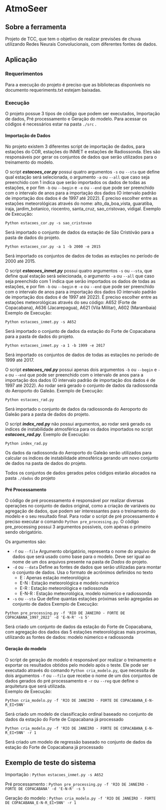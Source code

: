 # AtmoSeer

## Sobre a ferramenta
Projeto de TCC, que tem o objetivo de realizar previsões de chuva utilizando Redes Neurais Convolucionais, com diferentes fontes de dados.

## Aplicação

### Requerimentos
Para a execução do projeto é preciso que as bibliotecas disponíveis no documento requeriments.txt estejam baixadas.

### Execução
O projeto possue 3 tipos de código que podem ser executados, Importação de dados, Pré processamento e Geração do modelo. Para acessar os códigos é necessários estar na pasta `./src` .

#### Importação de Dados
No projeto existem 3 diferentes script de importação de dados, para estações do COR, estações do INMET e estações de Radiossonda. Eles são responsáveis por gerar os conjuntos de dados que serão utilizados para o treinamento do modelo.

O script **_estacoes_cor.py_** possui quatro argumentos `-s` ou `--sta` que define qual estação será selecionada, o argumento `-a` ou `--all` que caso seja preenchido com 1 indica que serão importados os dados de todas as estações, e por fim `-b` ou `--begin` e `-e` ou `--end` que pode ser preenchido com o intervalo de anos para a importação dos dados (O intervalo padrão de importação dos dados é de 1997 até 2022). É preciso escolher entre as estações meteorológicas através do nome: alto_da_boa_vista, guaratiba, iraja, jardim_botanico, riocentro, santa_cruz, sao_cristovao, vidigal.
Exemplo de Execução:

`Python estacoes_cor.py -s sao_cristovao`

Será importado o conjunto de dados da estação de São Cristóvão para a pasta de dados do projeto.

`Python estacoes_cor.py -a 1 -b 2000 -e 2015`

Será importado os conjuntos de dados de todas as estações no período de 2000 até 2015.


O script **_estacoes_inmet.py_** possui quatro argumentos `-s` ou `--sta`, que define qual estação será selecionada, o argumento `-a` ou `--all` que caso seja preenchido com 1 indica que serão importados os dados de todas as estações, e por fim `-b` ou `--begin` e `-e` ou `--end` que pode ser preenchido com o intervalo de anos para a importação dos dados (O intervalo padrão de importação dos dados é de 1997 até 2022). É preciso escolher entre as estações meteorológicas através do seu código: A652 (Forte de Copacabana), A636 (Jacarepagua), A621 (Vila Militar), A602 (Marambaia)
Exemplo de Execução:

`Python estacoes_inmet.py -s A652`

Será importado o conjunto de dados da estação do Forte de Copacabana para a pasta de dados do projeto.

`Python estacoes_inmet.py -a 1 -b 1999 -e 2017`

Será importado os conjuntos de dados de todas as estações no período de 1999 até 2017.


O script **_estacoes_rad.py_** possui apenas dois argumentos `-b` ou `--begin` e `-e` ou `--end` que pode ser preenchido com o intervalo de anos para a importação dos dados (O intervalo padrão de importação dos dados é de 1997 até 2022). Ao rodar será gerado o conjunto de dados da radiossonda do Aeroporto do Galeão.
Exemplo de Execução:

`Python estacoes_rad.py`

Será importado o conjunto de dados da radiossonda do Aeroporto do Galeão para a pasta de dados do projeto.

O script **_index_rad.py_** não possui argumentos, ao rodar será gerado os indices de instabilidade atmosférica para os dados importados no script **_estacoes_rad.py_**.
Exemplo de Execução:

`Python index_rad.py`

Os dados da radiossonda do Aeroporto do Galeão serão utilizados para calcular os indices de instabilidade atmosférica gerando um novo conjunto de dados na pasta de dados do projeto.

Todos os conjuntos de dados gerados pelos códigos estarão alocados na pasta `./dados` do projeto 

#### Pré Processamento
O código de pré processamento é responsável por realizar diversas operações no conjunto de dados original, como a criação de variáveis ou agregação de dados, que podem ser interessantes para o treinamento do modelo e o seu resultado final. Para rodar o script de pré processamento é preciso executar o comando `Python pre_processing.py`. O código pre_processing possui 3 argumentos possíveis, com apénas o primeiro sendo obrigatório.

Os argumentos são:
 - `-f` ou `--file` Argumento obrigatório, representa o nome do arquivo de dados que será usado como base para o modelo. Deve ser igual ao nome de um dos arquivos presente na pasta de *Dados* do projeto.
 - `-d` ou `--data` Define as fontes de dados que serão utilizadas para montar o conjunto de dados.
  Usa o formato de acrônimos definidos no texto
    - E : Apenas estação meteorológica
    - E-N : Estação meteorológica e modelo numérico
    - E-R : Estação meteorológica e radiossonda
    - E-N-R : Estação meteorológica, modelo númerico e radiossonda
-  `-s` ou `--sta` Que define quantas estações próximas serão agregadas ao conjunto de dados
Exemplo de Execução:
  
  `Python pre_processing.py -f 'RIO DE JANEIRO - FORTE DE COPACABANA_1997_2022' -d 'E-N-R' -s 5'`

Será criado um conjunto de dados da estação do Forte de Copacabana, com agregação dos dados das 5 estações meteorológicas mais proximas, utilizando as fontes de dados: modelo númerico e radiossonda
 
#### Geração do modelo
O script de geração de modelo é responsável por realizar o treinamento e exportar os resultados obtidos pelo modelo após o teste. Ele pode ser executado através do comando  `Python cria_modelo.py`, que necessita de dois argumentos `-f` ou `--file` que recebe o nome de um dos conjuntos de dados gerados do pré processamento e  `-r` ou `--reg` que define o arquitetura que será utilizada.  
Exemplo de Execução:

`Python cria_modelo.py -f 'RIO DE JANEIRO - FORTE DE COPACABANA_E-N-R_EI+5NN'`

Será criado um modelo de classificação ordinal baseado no conjunto de dados da estação do Forte de Copacabana já processado

`Python cria_modelo.py -f 'RIO DE JANEIRO - FORTE DE COPACABANA_E-N-R_EI+5NN' -r 1`

Será criado um modelo de regressão baseado no conjunto de dados da estação do Forte de Copacabana já processado

## Exemplo de teste do sistema

Importação : `Python estacoes_inmet.py -s A652`

Pré processamento : `Python pre_processing.py -f 'RIO DE JANEIRO - FORTE DE COPACABANA' -d 'E-N-R' -s 5 `

Geração do modelo : `Python cria_modelo.py -f 'RIO DE JANEIRO - FORTE DE COPACABANA_E-N-R_EI+5NN' -r 1`
